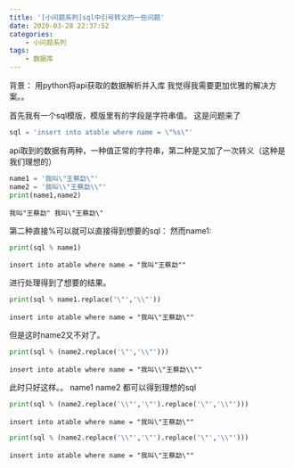 ```yaml
---
title: '[小问题系列]sql中引号转义的一些问题'
date: 2020-03-28 22:37:52
categories:
    - 小问题系列
tags: 
    - 数据库
---
```


背景： 用python将api获取的数据解析并入库
我觉得我需要更加优雅的解决方案。。

<!-- more -->

首先我有一个sql模版，模版里有的字段是字符串值。
这是问题来了
```python
sql = 'insert into atable where name = \"%s\"'
```
api取到的数据有两种，一种值正常的字符串，第二种是又加了一次转义（这种是我们理想的）
```python
name1 = '我叫\"王蔡勐\"'
name2 = '我叫\\"王蔡勐\\"'
print(name1,name2)
```

    我叫"王蔡勐" 我叫\"王蔡勐\"

第二种直接%可以就可以直接得到想要的sql：
然而name1:
```python
print(sql % name1)
```
    insert into atable where name = "我叫"王蔡勐""
进行处理得到了想要的结果。
```python
print(sql % name1.replace('\"','\\"'))
```

    insert into atable where name = "我叫\"王蔡勐\""

但是这时name2又不对了。
```python
print(sql % (name2.replace('\"','\\"')))
```

    insert into atable where name = "我叫\\"王蔡勐\\""

此时只好这样。。
name1 name2 都可以得到理想的sql
```python
print(sql % (name2.replace('\\"','\"').replace('\"','\\"')))
```

    insert into atable where name = "我叫\"王蔡勐\""



```python
print(sql % (name2.replace('\\"','\"').replace('\"','\\"')))
```

    insert into atable where name = "我叫\"王蔡勐\""




